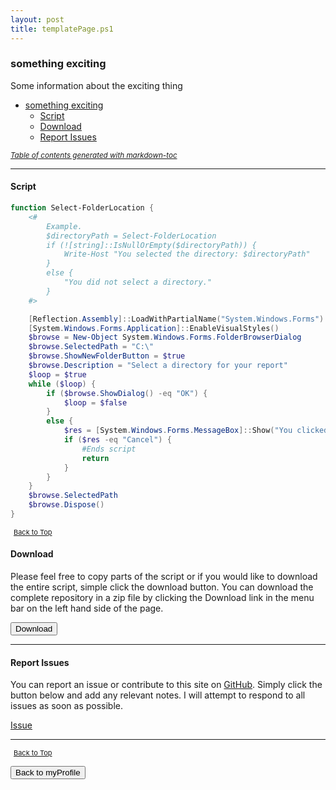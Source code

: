 ```yaml
---
layout: post
title: templatePage.ps1
---
```


### something exciting

Some information about the exciting thing

- [something exciting](#something-exciting)
  - [Script](#script)
  - [Download](#download)
  - [Report Issues](#report-issues)

<small><i><a href='http://ecotrust-canada.github.io/markdown-toc/'>Table of contents generated with markdown-toc</a></i></small>

---

#### Script

```powershell
function Select-FolderLocation {
	<#
		Example.
		$directoryPath = Select-FolderLocation
		if (![string]::IsNullOrEmpty($directoryPath)) {
			Write-Host "You selected the directory: $directoryPath"
		}
		else {
			"You did not select a directory."
		}
	#>

	[Reflection.Assembly]::LoadWithPartialName("System.Windows.Forms") | Out-Null
	[System.Windows.Forms.Application]::EnableVisualStyles()
	$browse = New-Object System.Windows.Forms.FolderBrowserDialog
	$browse.SelectedPath = "C:\"
	$browse.ShowNewFolderButton = $true
	$browse.Description = "Select a directory for your report"
	$loop = $true
	while ($loop) {
		if ($browse.ShowDialog() -eq "OK") {
			$loop = $false
		}
		else {
			$res = [System.Windows.Forms.MessageBox]::Show("You clicked Cancel. Would you like to try again or exit?", "Select a location", [System.Windows.Forms.MessageBoxButtons]::RetryCancel)
			if ($res -eq "Cancel") {
				#Ends script
				return
			}
		}
	}
	$browse.SelectedPath
	$browse.Dispose()
}
```

<span style="font-size:11px;"><a href="#"><i class="fas fa-caret-up" aria-hidden="true" style="color: white; margin-right:5px;"></i>Back to Top</a></span>

#### Download

Please feel free to copy parts of the script or if you would like to download the entire script, simple click the download button. You can download the complete repository in a zip file by clicking the Download link in the menu bar on the left hand side of the page.

<button class="btn" type="submit" onclick="window.open('/powershell/functions/myProfile/templatePage.ps1')">
    <i class="fa fa-cloud-download-alt">
    </i>
        Download
</button>

---

#### Report Issues

You can report an issue or contribute to this site on <a href="https://github.com/BanterBoy/scripts-blog/issues">GitHub</a>. Simply click the button below and add any relevant notes. I will attempt to respond to all issues as soon as possible.

<!-- Place this tag where you want the button to render. -->

<a class="github-button" href="https://github.com/BanterBoy/scripts-blog/issues/new?title=templatePage.ps1&body=There is a problem with this function. Please find details below." data-show-count="true" aria-label="Issue BanterBoy/scripts-blog on GitHub">Issue</a>

---

<span style="font-size:11px;"><a href="#"><i class="fas fa-caret-up" aria-hidden="true" style="color: white; margin-right:5px;"></i>Back to Top</a></span>

<a href="/menu/_pages/myProfile.html">
    <button class="btn">
        <i class='fas fa-reply'>
        </i>
            Back to myProfile
    </button>
</a>

[1]: http://ecotrust-canada.github.io/markdown-toc
[2]: https://github.com/googlearchive/code-prettify
